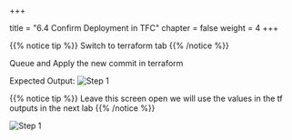 +++

title = "6.4 Confirm Deployment in TFC"
chapter = false
weight = 4
+++

{{% notice tip %}}
Switch to terraform tab
{{% /notice %}}

Queue and Apply the new commit in terraform 

Expected Output:
![Step 1](/images/lab6/confirm_deployment.png)

{{% notice tip %}}
Leave this screen open we will use the values in the tf outputs in the next lab
{{% /notice %}}

![Step 1](/images/lab6/results1.png)


